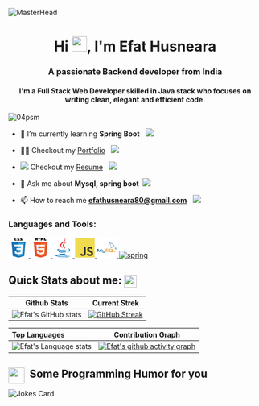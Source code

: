 ![MasterHead](https://i.pinimg.com/originals/2f/f4/28/2ff428006f3ade5f10beac69372062ab.gif)
<h1 align="center">Hi <img src = "https://raw.githubusercontent.com/rahulbanerjee26/githubProfileReadmeGenerator/main/gifs/wave.gif" width = 30px height='30px'>, I'm Efat Husneara</h1>
<h3 align="center">A passionate Backend developer from India</h3> 
<h4 align="center">I'm a Full Stack Web Developer skilled in Java stack who focuses on writing clean, elegant and efficient code.</h4>
<img align="right" style="height: 200px;" src="https://miro.medium.com/max/1400/1*qdAW1TjCN57h1lbuuzvchg.gif" alt="">

<!-- profile view -->

<p align="left"> <img src="https://komarev.com/ghpvc/?username=efat56&label=Profile%20views&color=0e75b6&style=flat" alt="04psm" /> </p>

<!-- profile view end  -->

<!--
<p align="left"> <a href="https://twitter.com/" target="blank"><img src="https://img.shields.io/twitter/follow/?logo=twitter&style=for-the-badge" alt="" /></a> </p>
-->

- 🌱 I’m currently learning **Spring Boot** &nbsp; <img width="15" src="https://i.gifer.com/origin/b3/b34dc1592ae8556da933835c0d532738_w200.webp">

<!-- Portfolio -->
- 👨‍💻 Checkout my [Portfolio](https://efat56.github.io/) &nbsp; <img width="15" src="https://i.gifer.com/origin/b3/b34dc1592ae8556da933835c0d532738_w200.webp">


<!-- Resume -->
-  <img width="20" src = "https://drive.google.com/file/d/1titdkOrQOWuR9kb0bypC7m67zSFgPQLn/view?usp=sharing" > Checkout my [Resume](https://drive.google.com/file/d/14xipLwkmopC9Ta0Rk_ZZwT4Qz22KESXC/view?usp=sharing) &nbsp; <img width="15" src="https://i.gifer.com/origin/b3/b34dc1592ae8556da933835c0d532738_w200.webp">


<!-- <img width="30" src = "https://user-images.githubusercontent.com/66555692/190847273-1a125e30-6bb9-4221-916f-47ef6d774f58.png" > -->


- 💬 Ask me about **Mysql, spring boot**&nbsp; <img width="15" src="https://i.gifer.com/origin/b3/b34dc1592ae8556da933835c0d532738_w200.webp">

- 📫 How to reach me **efathusneara80@gmail.com** &nbsp; <img width="15" src="https://i.gifer.com/origin/b3/b34dc1592ae8556da933835c0d532738_w200.webp">


<h3 align="left">Languages and Tools:</h3>
<p align="left"> <a href="https://www.w3schools.com/css/" target="_blank" rel="noreferrer"> <img src="https://raw.githubusercontent.com/devicons/devicon/master/icons/css3/css3-original-wordmark.svg" alt="css3" width="40" height="40"/> </a> <a href="https://www.w3.org/html/" target="_blank" rel="noreferrer"> <img src="https://raw.githubusercontent.com/devicons/devicon/master/icons/html5/html5-original-wordmark.svg" alt="html5" width="40" height="40"/> </a> <a href="https://www.java.com" target="_blank" rel="noreferrer"> <img src="https://raw.githubusercontent.com/devicons/devicon/master/icons/java/java-original.svg" alt="java" width="40" height="40"/> </a> <a href="https://developer.mozilla.org/en-US/docs/Web/JavaScript" target="_blank" rel="noreferrer"> <img src="https://raw.githubusercontent.com/devicons/devicon/master/icons/javascript/javascript-original.svg" alt="javascript" width="40" height="40"/> </a> <a href="https://www.mysql.com/" target="_blank" rel="noreferrer"> <img src="https://raw.githubusercontent.com/devicons/devicon/master/icons/mysql/mysql-original-wordmark.svg" alt="mysql" width="40" height="40"/> </a> <a href="https://spring.io/" target="_blank" rel="noreferrer"> <img src="https://www.vectorlogo.zone/logos/springio/springio-icon.svg" alt="spring" width="40" height="40"/> </a> </p>


<!-- End Tools and Languages  -->

<!-- <p>&nbsp;<img align="center" width="47%" src="https://github-readme-stats.vercel.app/api?username=04psm&show_icons=true&locale=en" alt="04psm" /></p>

<p><img align="center"  width="47%" src="https://github-readme-streak-stats.herokuapp.com/?user=04psm&" alt="04psm" /></p>
 -->











   <h2>Quick Stats about me: <img src='https://raw.githubusercontent.com/rahulbanerjee26/githubProfileReadmeGenerator/main/gifs/github.gif' width='25px' height="25px" align="center"></h2>

  | Github Stats | Current Strek  |
| --- | --- |
| ![Efat's GitHub stats](https://github-readme-stats.vercel.app/api?username=efat56&show_icons=true&theme=tokyonight) | [![GitHub Streak](https://github-readme-streak-stats.herokuapp.com?user=efat56&theme=tokyonight)](https://git.io/streak-stats) |


<!-- Theme color -->
<!-- dark, radical, merko, gruvbox, tokyonight, onedark, cobalt, synthwave, highcontrast, dracula -->


| Top Languages | Contribution Graph  |
| :--- | --- |
| <img height=200 width=350 src="https://github-readme-stats.vercel.app/api/top-langs?username=efat56&show_icons=true&theme=cobalt" alt="Efat's Language stats" /> | [![Efat's github activity graph](https://activity-graph.herokuapp.com/graph?username=efat56&custom_title=This%20is%20a%20title&hide_border=true&theme=gruvbox)](https://github.com/04psm/github-readme-activity-graph) |

<div aling="left">
  
<h2>&nbsp; Some Programming Humor for you <img align ='left' src='https://raw.githubusercontent.com/rahulbanerjee26/githubProfileReadmeGenerator/main/gifs/winkFace.gif' width = '32px' height= '32px'></h2>

![Jokes Card](https://readme-jokes.vercel.app/api?theme=tokyonight)



  </div>


<br>










